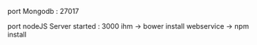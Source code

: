  port Mongodb : 27017
 
 port nodeJS Server started : 3000
 ihm -> bower install
 webservice -> npm install

